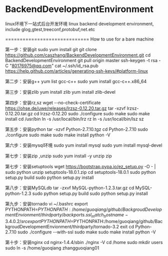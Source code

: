 BackendDevelopmentEnvironment
==============================

linux环境下一站式后台开发环境
linux backend development environment, include glog,gtest,treeconf,protobuf,net.etc

=============================
How to use for a bare machine

第一步：安装git
sudo yum install git
git clone https://github.com/caszhang/BackendDevelopmentEnvironment.git
cd BackendDevelopmentEnvironment
git pull origin master
ssh-keygen -t rsa -C "80176975@qq.com"
cat ~/.ssh/id_rsa.pub
https://help.github.com/articles/generating-ssh-keys/#platform-linux

第二步：安装g++
yum list gcc-c++
sudo yum install gcc-c++.x86_64

第三步：安装zlib
yum install zlib
yum install zlib-devel

第四步：安装rz,sz
wget --no-check-certificate https://ohse.de/uwe/releases/lrzsz-0.12.20.tar.gz
tar -xzvf lrzsz-0.12.20.tar.gz 
cd lrzsz-0.12.20
sudo ./configure
sudo make
sudo make install
cd /usr/bin
ln -s /usr/local/bin/lrz rz
ln -s /usr/local/bin/lsz sz

第五步：安装python
tar -xzvf Python-2.7.10.tgz
cd Python-2.7.10
sudo ./configure
sudo make
sudo make install
python -V

第六步：安装mysql环境
sudo yum install mysql
sudo yum install mysql-devel

第七步：安装zip ,unzip
sudo yum install -y unzip zip

第七步：安装setuptools
wget https://bootstrap.pypa.io/ez_setup.py -O - | sudo python
unzip setuptools-18.0.1.zip
cd setuptools-18.0.1
sudo python setup.py build
sudo python setup.py install 

第八步：安装MySQLdb
tar -zxvf MySQL-python-1.2.3.tar.gz 
cd MySQL-python-1.2.3
sudo python setup.py build
sudo python setup.py install

第九步：安装tornado
 vi ~/.bashrc 
export PYTHONPATH=$PYTHONPATH:/home/guoqiang/github/BackgroudDevelopmentEnvionment/thirdparty/backports.ssl_match_hostname-3.4.0.2/src
export PYTHONPATH=$PYTHONPATH:/home/guoqiang/github/BackgroudDevelopmentEnvionment/thirdparty/tornado-3.2
exit
cd Python-2.7.10
sudo ./configure --with-ssl
sudo make
sudo make install
python -V

第十步：安装nginx
cd nginx-1.4.4/sbin
./nginx -V
cd /home
sudo mkdir users
sudo ln -s /home/guoqiang zhangguoqiang01


